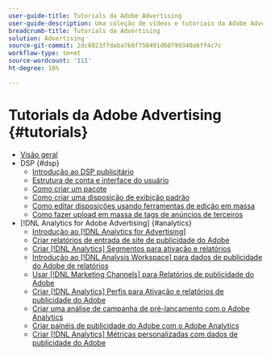 ```yaml
---
user-guide-title: Tutorials da Adobe Advertising
user-guide-description: Uma coleção de vídeos e tutoriais da Adobe Advertising.
breadcrumb-title: Tutorials da Advertising
solution: Advertising
source-git-commit: 2dc8823f7daba768f758491d60799340a6ff4c7c
workflow-type: tm+mt
source-wordcount: '111'
ht-degree: 16%

---
```



# Tutorials da Adobe Advertising {#tutorials}

+ [Visão geral](overview.md)
+ DSP {#dsp}
   + [Introdução ao DSP publicitário](/help/dsp/intro.md)
   + [Estrutura de conta e interface do usuário](/help/dsp/ui.md)
   + [Como criar um pacote](/help/dsp/package-create.md)
   + [Como criar uma disposição de exibição padrão](/help/dsp/placement-create.md)
   + [Como editar disposições usando ferramentas de edição em massa](/help/dsp/bulk-edit-placement-tools.md)
   + [Como fazer upload em massa de tags de anúncios de terceiros](/help/dsp/bulk-upload-third-party-ad-tags.md)
+ [!DNL Analytics for Adobe Advertising] {#analytics}
   + [Introdução ao [!DNL Analytics for Advertising]](/help/integrations/analytics/intro-a4adc.md)
   + [Criar relatórios de entrada de site de publicidade do Adobe](/help/integrations/analytics/analytics-site-entry-a4adc.md)
   + [Criar [!DNL Analytics] Segmentos para ativação e relatórios](/help/integrations/analytics/analytics-segments-a4adc.md)
   + [Introdução ao [!DNL Analysis Workspace] para dados de publicidade do Adobe de relatórios](/help/integrations/analytics/analytics-analysis-workspace-a4adc.md)
   + [Usar [!DNL Marketing Channels] para Relatórios de publicidade do Adobe](/help/integrations/analytics/analytics-reporting-a4adc.md)
   + [Criar [!DNL Analytics] Perfis para Ativação e relatórios de publicidade do Adobe](/help/integrations/analytics/analytics-profiles-a4adc.md)
   + [Criar uma análise de campanha de pré-lançamento com o Adobe Analytics](/help/integrations/analytics/analytics-pre-launch-a4adc.md)
   + [Criar painéis de publicidade do Adobe com o Adobe Analytics](/help/integrations/analytics/analytics-dashboards-a4adc.md)
   + [Criar [!DNL Analytics] Métricas personalizadas com dados de publicidade do Adobe](/help/integrations/analytics/analytics-custom-metrics-a4adc.md)

<!-- Add to DSP chapter once the videos are complete:
  + [How to Create a Placement](/help/dsp/placement-create.md)
  + [Placement Targeting Capabilities](/help/dsp/placement-targeting.md)
  + [Audience Libraries and Applying Behavioral Targeting](/help/dsp/audience-libraries.md)
-->

<!-- If I move the "Analytics for Advertising chapter into a larger Integrations chapter, then I'll need to set up redirects by copying a CSV file into this repo and populating it for those legacy file names. -->